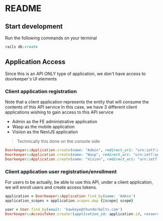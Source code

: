 # README

## Start development
Run the following commands on your terminal
```ruby
rails db:create
```
## Application Access
Since this is an API ONLY type of application, we don't have access to doorkeeper's UI elements

### Client application registration
Note that a client application represents the entity that will consume the contents of this API service
In this case, we have 3 different client applications wishing to gain access to this API service
* Admin as the FE administrative application
* Wasp as the mobile application
* Visiion as the NextJS application
> Technically this done on the console side
```ruby
Doorkeeper::Application.create(name: "Admin", redirect_uri: "urn:ietf:wg:oauth:2.0:oob", scopes: ["read", "write"])
Doorkeeper::Application.create(name: "Wasp", redirect_uri: "urn:ietf:wg:oauth:2.0:oob", scopes: ["read"])
Doorkeeper::Application.create(name: "Vision", redirect_uri: "urn:ietf:wg:oauth:2.0:oob", scopes: ["read"])
```

### Client application user registration/enrollment
For users to be actually, be able to use this API, under a client application, we will enroll users and create access tokens.
```ruby
application = Doorkeeper::Application.find_by(name: 'Admin')
application_scopes = application.scopes.map {|scope| scope}

user = User.find_by(email: 'hawkeye@thunderbolts.com')
Doorkeeper::AccessToken.create!(application_id: application.id, resource_owner_id: user.id, scopes: application_scopes)
```
